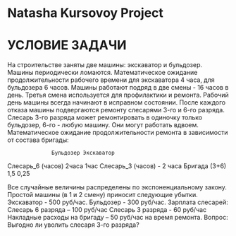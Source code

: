 # Natasha Kursovoy Project
# УСЛОВИЕ ЗАДАЧИ
На строительстве заняты две машины: экскаватор и бульдозер. Машины периодически ломаются.
Математическое ожидание продолжительности рабочего времени для экскаватора 4 часа, для бульдозера 6 часов. Машины работают подряд в две смены - 16 часов в день. Третья смена используется для профилактики и ремонта.
Рабочий день машины всегда начинают в исправном состоянии. После каждого отказа машины подвергаются ремонту слесарями 3-го и 6-го разряда. Слесарь 3-го разряда может ремонтировать в одиночку только бульдозер, 6-го - любую машину. Они могут работать вдвоем.
Математическое ожидание продолжительности ремонта в зависимости от состава бригады:

                  Бульдозер	Экскаватор
Слесарь_6	(часов) 2часа     1час
Слесарь_3 (часов)  -        2 часа
Бригада 	(3+6)   1,5       0,25

Все случайные величины распределены по экспоненциальному закону.
Простой машины (в 1 и 2 смену) приносит следующие убытки.
Экскаватор - 500 руб/час.
Бульдозер - 300 руб/час.
Зарплата слесарей:
Слесарь 6 разряда – 100 руб/час
Слесарь 3 разряда - 60 руб/час
Накладные расходы на бригаду – 50 руб/час на время ремонта.
Вопрос: Выгодно ли уволить слесаря 3-го разряда?
